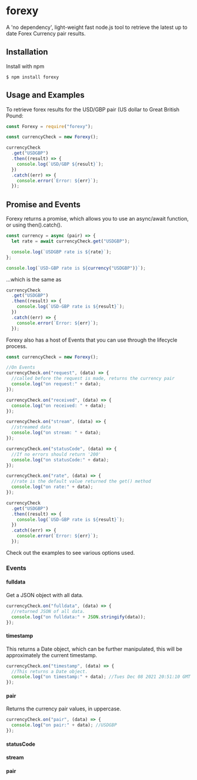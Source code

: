 # forexy

A 'no dependency', light-weight fast node.js tool to retrieve the latest up to date Forex Currency pair results.

## Installation

Install with npm

```shell
$ npm install forexy
```

## Usage and Examples

To retrieve forex results for the USD/GBP pair (US dollar to Great British Pound:

```javascript
const Forexy = require("forexy");

const currencyCheck = new Forexy();

currencyCheck
  .get("USDGBP")
  .then((result) => {
    console.log(`USD/GBP ${result}`);
  })
  .catch((err) => {
    console.error(`Error: ${err}`);
  });
```

## Promise and Events

Forexy returns a promise, which allows you to use an async/await function, or using then().catch().

```javascript
const currency = async (pair) => {
  let rate = await currencyCheck.get("USDGBP");

  console.log(`USDGBP rate is ${rate}`);
};

console.log(`USD-GBP rate is ${currency("USDGBP")}`);
```

...which is the same as

```javascript
currencyCheck
  .get("USDGBP")
  .then((result) => {
    console.log(`USD-GBP rate is ${result}`);
  })
  .catch((err) => {
    console.error(`Error: ${err}`);
  });
```

Forexy also has a host of Events that you can use through the lifecycle process.

```javascript
const currencyCheck = new Forexy();

//On Events
currencyCheck.on("request", (data) => {
  //called before the request is made, returns the currency pair
  console.log("on request:" + data);
});

currencyCheck.on("received", (data) => {
  console.log("on received: " + data);
});

currencyCheck.on("stream", (data) => {
  //streamed data
  console.log("on stream: " + data);
});

currencyCheck.on("statusCode", (data) => {
  //If no errors should return '200'
  console.log("on statusCode:" + data);
});

currencyCheck.on("rate", (data) => {
  //rate is the default value returned the get() method
  console.log("on rate:" + data);
});

currencyCheck
  .get("USDGBP")
  .then((result) => {
    console.log(`USD-GBP rate is ${result}`);
  })
  .catch((err) => {
    console.error(`Error: ${err}`);
  });
```

Check out the examples to see various options used.

### Events

#### fulldata

Get a JSON object with all data.

```javascript
currencyCheck.on("fulldata", (data) => {
  //returned JSON of all data.
  console.log("on fulldata:" + JSON.stringify(data));
});
```

#### timestamp

This returns a Date object, which can be further manipulated, this will be approximately the current timestamp.

```javascript
currencyCheck.on("timestamp", (data) => {
  //This returns a Date object.
  console.log("on timestamp:" + data); //Tues Dec 08 2021 20:51:10 GMT
});
```

#### pair

Returns the currency pair values, in uppercase.

```javascript
currencyCheck.on("pair", (data) => {
  console.log("on pair:" + data); //USDGBP
});
```

#### statusCode

#### stream

#### pair
